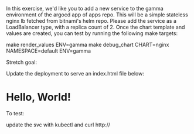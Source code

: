 In this exercise, we'd like you to add a new service to the gamma environment
of the argocd app of apps repo. This will be a simple stateless nginx lb fetched
from bitnami's helm repo. Please add the service as a LoadBalancer type, with a replica count of 2. Once the chart template and values are created, you can test by running the following make targets:

make render_values ENV=gamma
make debug_chart CHART=nginx NAMESPACE=default ENV=gamma

Stretch goal:

Update the deployment to serve an index.html file below:

<!DOCTYPE html>
<html>
<head><title>Hello World</title></head>
<body><h1>Hello, World!</h1></body>
</html>

To test:

update the svc with kubectl and curl http://<external-ip>
